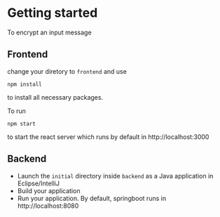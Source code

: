# Getting started

To encrypt an input message

## Frontend

change your diretory to `frontend`
and use 
```
npm install
```
to install all necessary packages.

To run
```
npm start
```
to start the react server which runs by default in
http://localhost:3000

## Backend

- Launch the `initial` directory inside `backend` as a Java application in Eclipse/IntelliJ
- Build your application
- Run your application. By default, springboot runs in http://localhost:8080
